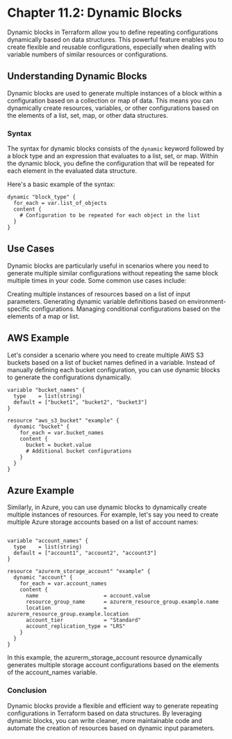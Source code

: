 # Chapter 11.2: Dynamic Blocks

Dynamic blocks in Terraform allow you to define repeating configurations dynamically based on data structures. This powerful feature enables you to create flexible and reusable configurations, especially when dealing with variable numbers of similar resources or configurations.

## Understanding Dynamic Blocks

Dynamic blocks are used to generate multiple instances of a block within a configuration based on a collection or map of data. This means you can dynamically create resources, variables, or other configurations based on the elements of a list, set, map, or other data structures.

### Syntax

The syntax for dynamic blocks consists of the `dynamic` keyword followed by a block type and an expression that evaluates to a list, set, or map. Within the dynamic block, you define the configuration that will be repeated for each element in the evaluated data structure.

Here's a basic example of the syntax:

```hcl
dynamic "block_type" {
  for_each = var.list_of_objects
  content {
    # Configuration to be repeated for each object in the list
  }
}
```

## Use Cases
Dynamic blocks are particularly useful in scenarios where you need to generate multiple similar configurations without repeating the same block multiple times in your code. Some common use cases include:

Creating multiple instances of resources based on a list of input parameters.
Generating dynamic variable definitions based on environment-specific configurations.
Managing conditional configurations based on the elements of a map or list.

## AWS Example

Let's consider a scenario where you need to create multiple AWS S3 buckets based on a list of bucket names defined in a variable. Instead of manually defining each bucket configuration, you can use dynamic blocks to generate the configurations dynamically.

```hcl
variable "bucket_names" {
  type    = list(string)
  default = ["bucket1", "bucket2", "bucket3"]
}

resource "aws_s3_bucket" "example" {
  dynamic "bucket" {
    for_each = var.bucket_names
    content {
      bucket = bucket.value
      # Additional bucket configurations
    }
  }
}
```
## Azure Example

Similarly, in Azure, you can use dynamic blocks to dynamically create multiple instances of resources. For example, let's say you need to create multiple Azure storage accounts based on a list of account names:

```hcl

variable "account_names" {
  type    = list(string)
  default = ["account1", "account2", "account3"]
}

resource "azurerm_storage_account" "example" {
  dynamic "account" {
    for_each = var.account_names
    content {
      name                     = account.value
      resource_group_name      = azurerm_resource_group.example.name
      location                 = azurerm_resource_group.example.location
      account_tier             = "Standard"
      account_replication_type = "LRS"
    }
  }
}

```

In this example, the azurerm_storage_account resource dynamically generates multiple storage account configurations based on the elements of the account_names variable.

### Conclusion

Dynamic blocks provide a flexible and efficient way to generate repeating configurations in Terraform based on data structures. By leveraging dynamic blocks, you can write cleaner, more maintainable code and automate the creation of resources based on dynamic input parameters.
